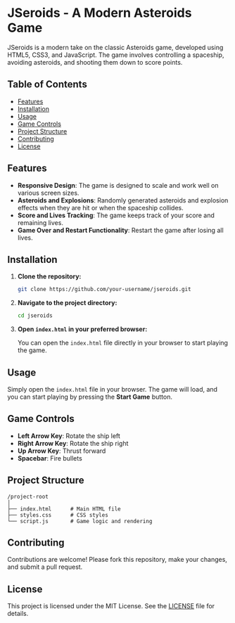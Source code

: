 # JSeroids - A Modern Asteroids Game

JSeroids is a modern take on the classic Asteroids game, developed using HTML5, CSS3, and JavaScript. The game involves controlling a spaceship, avoiding asteroids, and shooting them down to score points.

## Table of Contents

- [Features](#features)
- [Installation](#installation)
- [Usage](#usage)
- [Game Controls](#game-controls)
- [Project Structure](#project-structure)
- [Contributing](#contributing)
- [License](#license)

## Features

- **Responsive Design**: The game is designed to scale and work well on various screen sizes.
- **Asteroids and Explosions**: Randomly generated asteroids and explosion effects when they are hit or when the spaceship collides.
- **Score and Lives Tracking**: The game keeps track of your score and remaining lives.
- **Game Over and Restart Functionality**: Restart the game after losing all lives.

## Installation

1. **Clone the repository:**

   ```bash
   git clone https://github.com/your-username/jseroids.git
   ```

2. **Navigate to the project directory:**

   ```bash
   cd jseroids
   ```

3. **Open `index.html` in your preferred browser:**

   You can open the `index.html` file directly in your browser to start playing the game.

## Usage

Simply open the `index.html` file in your browser. The game will load, and you can start playing by pressing the **Start Game** button.

## Game Controls

- **Left Arrow Key**: Rotate the ship left
- **Right Arrow Key**: Rotate the ship right
- **Up Arrow Key**: Thrust forward
- **Spacebar**: Fire bullets

## Project Structure

```
/project-root
│
├── index.html      # Main HTML file
├── styles.css      # CSS styles
└── script.js       # Game logic and rendering
```

## Contributing

Contributions are welcome! Please fork this repository, make your changes, and submit a pull request.

## License

This project is licensed under the MIT License. See the [LICENSE](LICENSE) file for details.

